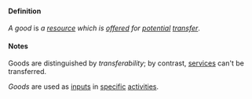 #### Definition

*A good* is *a [resource](https://github.com/gcassel/Modular-Organization-Terminology/blob/master/terms/resource.md) which is [offered](https://github.com/gcassel/Modular-Organization-Terminology/blob/master/terms/offer.md) for [potential](https://github.com/gcassel/Modular-Organization-Terminology/blob/master/terms/potential.md) [transfer](https://github.com/gcassel/Modular-Organization-Terminology/blob/master/terms/transfer.md)*.

#### Notes

Goods are distinguished by *transferability*; by contrast, [services](https://github.com/gcassel/Modular-Organization-Terminology/blob/master/terms/serve.md) can't be transferred.

*Goods* are used as [inputs](https://github.com/gcassel/Modular-Organization-Terminology/blob/master/terms/input.md) in [specific](https://github.com/gcassel/Modular-Organization-Terminology/blob/master/terms/specification.md) [activities](https://github.com/gcassel/Modular-Organization-Terminology/blob/master/terms/activity.md).
